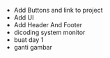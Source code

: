 - Add Buttons and link to project
- Add UI
- Add Header And Footer
- dicoding system monitor
- buat day 1
- ganti gambar